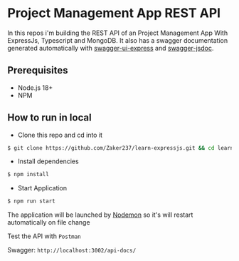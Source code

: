 # Project Management App REST API

In this repos i'm building the REST API of an Project Management App With ExpressJs, Typescript and MongoDB. It also has a swagger documentation generated automatically with [swagger-ui-express](https://github.com/scottie1984/swagger-ui-express) and [swagger-jsdoc](https://github.com/Surnet/swagger-jsdoc).

## Prerequisites

- Node.js 18+
- NPM

## How to run in local

- Clone this repo and cd into it

```bash
$ git clone https://github.com/Zaker237/learn-expressjs.git && cd learn-expressjs
```

- Install dependencies

```bash
$ npm install
```

- Start Application

```bash
$ npm run start
```

The application will be launched by [Nodemon](https://nodemon.com) so it's will restart automatically on file change

Test the API with `Postman`

Swagger: `http://localhost:3002/api-docs/`